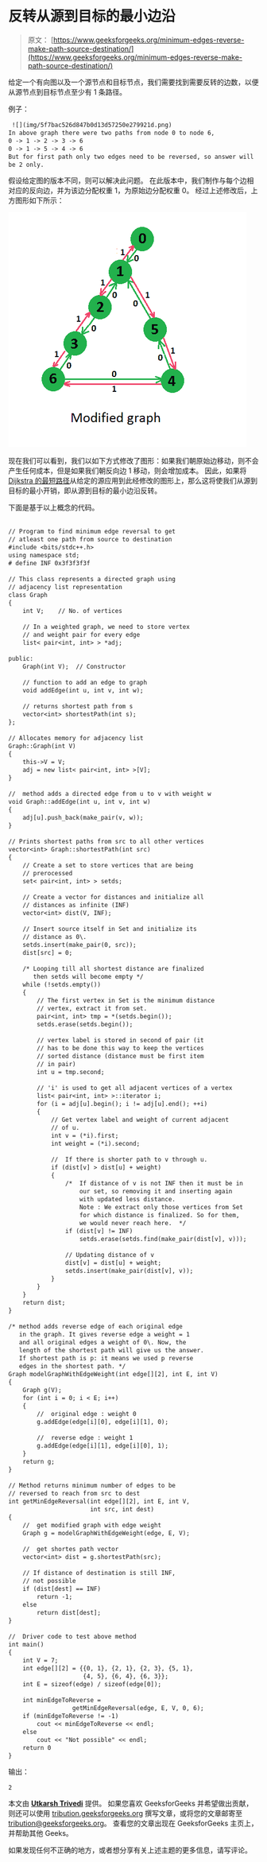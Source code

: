 # 反转从源到目标的最小边沿

> 原文： [https://www.geeksforgeeks.org/minimum-edges-reverse-make-path-source-destination/](https://www.geeksforgeeks.org/minimum-edges-reverse-make-path-source-destination/)

给定一个有向图以及一个源节点和目标节点，我们需要找到需要反转的边数，以便从源节点到目标节点至少有 1 条路径。

例子：

```
 ![](img/5f7bac526d847b0d13d57250e279921d.png)
In above graph there were two paths from node 0 to node 6,
0 -> 1 -> 2 -> 3 -> 6
0 -> 1 -> 5 -> 4 -> 6
But for first path only two edges need to be reversed, so answer will be 2 only.

```

假设给定图的版本不同，则可以解决此问题。 在此版本中，我们制作与每个边相对应的反向边，并为该边分配权重 1，为原始边分配权重 0。 经过上述修改后，上方图形如下所示：

 ![](img/8300ba266b752a4d1a60bfd1dd611855.png)

现在我们可以看到，我们以如下方式修改了图形：如果我们朝原始边移动，则不会产生任何成本，但是如果我们朝反向边 1 移动，则会增加成本。 因此，如果将 [Dijkstra 的最短路径](https://www.geeksforgeeks.org/greedy-algorithms-set-6-dijkstras-shortest-path-algorithm/)从给定的源应用到此经修改的图形上，那么这将使我们从源到目标的最小开销，即从源到目标的最小边沿反转。

下面是基于以上概念的代码。

```

// Program to find minimum edge reversal to get 
// atleast one path from source to destination 
#include <bits/stdc++.h> 
using namespace std; 
# define INF 0x3f3f3f3f 

// This class represents a directed graph using 
// adjacency list representation 
class Graph 
{ 
    int V;    // No. of vertices 

    // In a weighted graph, we need to store vertex 
    // and weight pair for every edge 
    list< pair<int, int> > *adj; 

public: 
    Graph(int V);  // Constructor 

    // function to add an edge to graph 
    void addEdge(int u, int v, int w); 

    // returns shortest path from s 
    vector<int> shortestPath(int s); 
}; 

// Allocates memory for adjacency list 
Graph::Graph(int V) 
{ 
    this->V = V; 
    adj = new list< pair<int, int> >[V]; 
} 

//  method adds a directed edge from u to v with weight w 
void Graph::addEdge(int u, int v, int w) 
{ 
    adj[u].push_back(make_pair(v, w)); 
} 

// Prints shortest paths from src to all other vertices 
vector<int> Graph::shortestPath(int src) 
{ 
    // Create a set to store vertices that are being 
    // prerocessed 
    set< pair<int, int> > setds; 

    // Create a vector for distances and initialize all 
    // distances as infinite (INF) 
    vector<int> dist(V, INF); 

    // Insert source itself in Set and initialize its 
    // distance as 0\. 
    setds.insert(make_pair(0, src)); 
    dist[src] = 0; 

    /* Looping till all shortest distance are finalized 
       then setds will become empty */
    while (!setds.empty()) 
    { 
        // The first vertex in Set is the minimum distance 
        // vertex, extract it from set. 
        pair<int, int> tmp = *(setds.begin()); 
        setds.erase(setds.begin()); 

        // vertex label is stored in second of pair (it 
        // has to be done this way to keep the vertices 
        // sorted distance (distance must be first item 
        // in pair) 
        int u = tmp.second; 

        // 'i' is used to get all adjacent vertices of a vertex 
        list< pair<int, int> >::iterator i; 
        for (i = adj[u].begin(); i != adj[u].end(); ++i) 
        { 
            // Get vertex label and weight of current adjacent 
            // of u. 
            int v = (*i).first; 
            int weight = (*i).second; 

            //  If there is shorter path to v through u. 
            if (dist[v] > dist[u] + weight) 
            { 
                /*  If distance of v is not INF then it must be in 
                    our set, so removing it and inserting again 
                    with updated less distance. 
                    Note : We extract only those vertices from Set 
                    for which distance is finalized. So for them, 
                    we would never reach here.  */
                if (dist[v] != INF) 
                    setds.erase(setds.find(make_pair(dist[v], v))); 

                // Updating distance of v 
                dist[v] = dist[u] + weight; 
                setds.insert(make_pair(dist[v], v)); 
            } 
        } 
    } 
    return dist; 
} 

/* method adds reverse edge of each original edge 
   in the graph. It gives reverse edge a weight = 1 
   and all original edges a weight of 0\. Now, the 
   length of the shortest path will give us the answer. 
   If shortest path is p: it means we used p reverse 
   edges in the shortest path. */
Graph modelGraphWithEdgeWeight(int edge[][2], int E, int V) 
{ 
    Graph g(V); 
    for (int i = 0; i < E; i++) 
    { 
        //  original edge : weight 0 
        g.addEdge(edge[i][0], edge[i][1], 0); 

        //  reverse edge : weight 1 
        g.addEdge(edge[i][1], edge[i][0], 1); 
    } 
    return g; 
} 

// Method returns minimum number of edges to be 
// reversed to reach from src to dest 
int getMinEdgeReversal(int edge[][2], int E, int V, 
                       int src, int dest) 
{ 
    //  get modified graph with edge weight 
    Graph g = modelGraphWithEdgeWeight(edge, E, V); 

    //  get shortes path vector 
    vector<int> dist = g.shortestPath(src); 

    // If distance of destination is still INF, 
    // not possible 
    if (dist[dest] == INF) 
        return -1; 
    else
        return dist[dest]; 
} 

//  Driver code to test above method 
int main() 
{ 
    int V = 7; 
    int edge[][2] = {{0, 1}, {2, 1}, {2, 3}, {5, 1}, 
                     {4, 5}, {6, 4}, {6, 3}}; 
    int E = sizeof(edge) / sizeof(edge[0]); 

    int minEdgeToReverse = 
                  getMinEdgeReversal(edge, E, V, 0, 6); 
    if (minEdgeToReverse != -1) 
        cout << minEdgeToReverse << endl; 
    else
        cout << "Not possible" << endl; 
    return 0 
} 

```

输出：

```
2

```

本文由 **[Utkarsh Trivedi](https://in.linkedin.com/in/utkarsh-trivedi-253069a7)** 提供。 如果您喜欢 GeeksforGeeks 并希望做出贡献，则还可以使用 [tribution.geeksforgeeks.org](http://www.contribute.geeksforgeeks.org) 撰写文章，或将您的文章邮寄至 tribution@geeksforgeeks.org。 查看您的文章出现在 GeeksforGeeks 主页上，并帮助其他 Geeks。

如果发现任何不正确的地方，或者想分享有关上述主题的更多信息，请写评论。

